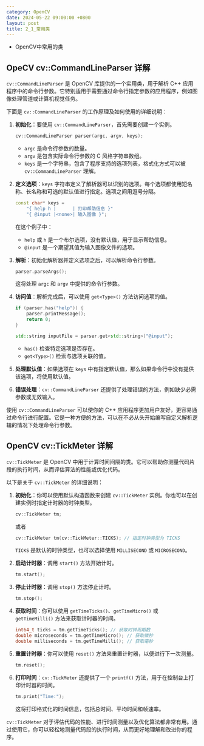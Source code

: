 ```yaml
---
category: OpenCV
date: 2024-05-22 09:00:00 +0800
layout: post
title: 2_1_常用类
---
```


+ OpenCV中常用的类

## OpeCV cv::CommandLineParser 详解

`cv::CommandLineParser` 是 OpenCV 库提供的一个实用类，用于解析 C++ 应用程序中的命令行参数。它特别适用于需要通过命令行指定参数的应用程序，例如图像处理管道或计算机视觉任务。

下面是 `cv::CommandLineParser` 的工作原理及如何使用的详细说明：

1. **初始化**：要使用 `cv::CommandLineParser`，首先需要创建一个实例。

    ```cpp
    cv::CommandLineParser parser(argc, argv, keys);
    ```

    - `argc` 是命令行参数的数量。
    - `argv` 是包含实际命令行参数的 C 风格字符串数组。
    - `keys` 是一个字符串，包含了程序支持的选项列表，格式化方式可以被 `cv::CommandLineParser` 理解。

2. **定义选项**：`keys` 字符串定义了解析器可以识别的选项。每个选项都使用短名称、长名称和可选的默认值进行指定。选项之间用逗号分隔。

    ```cpp
    const char* keys =
        "{ help h |      | 打印帮助信息 }"
        "{ @input |<none>| 输入图像 }";
    ```

    在这个例子中：
    - `help` 或 `h` 是一个布尔选项，没有默认值，用于显示帮助信息。
    - `@input` 是一个期望其值为输入图像文件的选项。

3. **解析**：初始化解析器并定义选项之后，可以解析命令行参数。

    ```cpp
    parser.parseArgs();
    ```

    这将处理 `argc` 和 `argv` 中提供的命令行参数。

4. **访问值**：解析完成后，可以使用 `get<Type>()` 方法访问选项的值。

    ```cpp
    if (parser.has("help")) {
        parser.printMessage();
        return 0;
    }

    std::string inputFile = parser.get<std::string>("@input");
    ```

    - `has()` 检查特定选项是否存在。
    - `get<Type>()` 检索与选项关联的值。

5. **处理默认值**：如果选项在 `keys` 中有指定默认值，那么如果命令行中没有提供该选项，将使用默认值。

6. **错误处理**：`cv::CommandLineParser` 还提供了处理错误的方法，例如缺少必需参数或无效输入。

使用 `cv::CommandLineParser` 可以使你的 C++ 应用程序更加用户友好，更容易通过命令行进行配置。它是一种方便的方法，可以在不必从头开始编写自定义解析逻辑的情况下处理命令行参数。

## OpenCV cv::TickMeter 详解

`cv::TickMeter` 是 OpenCV 中用于计算时间间隔的类。它可以帮助你测量代码片段的执行时间，从而评估算法的性能或优化代码。

以下是关于 `cv::TickMeter` 的详细说明：

1. **初始化**：你可以使用默认构造函数来创建 `cv::TickMeter` 实例。你也可以在创建实例时指定计时器的时钟类型。

    ```cpp
    cv::TickMeter tm;
    ```

    或者

    ```cpp
    cv::TickMeter tm(cv::TickMeter::TICKS); // 指定时钟类型为 TICKS
    ```

    `TICKS` 是默认的时钟类型，也可以选择使用 `MILLISECOND` 或 `MICROSECOND`。

2. **启动计时器**：调用 `start()` 方法开始计时。

    ```cpp
    tm.start();
    ```

3. **停止计时器**：调用 `stop()` 方法停止计时。

    ```cpp
    tm.stop();
    ```

4. **获取时间**：你可以使用 `getTimeTicks()`、`getTimeMicro()` 或 `getTimeMilli()` 方法来获取计时器的时间。

    ```cpp
    int64_t ticks = tm.getTimeTicks(); // 获取时钟周期数
    double microseconds = tm.getTimeMicro(); // 获取微秒
    double milliseconds = tm.getTimeMilli(); // 获取毫秒
    ```

5. **重置计时器**：你可以使用 `reset()` 方法来重置计时器，以便进行下一次测量。

    ```cpp
    tm.reset();
    ```

6. **打印时间**：`cv::TickMeter` 还提供了一个 `printf()` 方法，用于在控制台上打印计时器的时间。

    ```cpp
    tm.print("Time:");
    ```

    这将打印格式化的时间信息，包括总时间、平均时间和帧速率。

`cv::TickMeter` 对于评估代码的性能、进行时间测量以及优化算法都非常有用。通过使用它，你可以轻松地测量代码段的执行时间，从而更好地理解和改进你的程序。